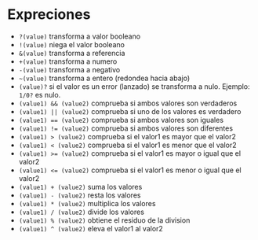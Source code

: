 # Expreciones
  - `?(value)` transforma a valor booleano
  - `!(value)` niega el valor booleano
  - `&(value)` transforma a referencia
  - `+(value)` transforma a numero
  - `-(value)` transforma a negativo
  - `~(value)` transforma a entero (redondea hacia abajo)
  - `(value)?` si el valor es un error (lanzado) se transforma a nulo. Ejemplo: `1/0?` es nulo.
  - `(value1) && (value2)` comprueba si ambos valores son verdaderos
  - `(value1) || (value2)` comprueba si uno de los valores es verdadero
  - `(value1) == (value2)` comprueba si ambos valores son iguales
  - `(value1) != (value2)` comprueba si ambos valores son diferentes
  - `(value1) > (value2)` comprueba si el valor1 es mayor que el valor2
  - `(value1) < (value2)` comprueba si el valor1 es menor que el valor2
  - `(value1) >= (value2)` comprueba si el valor1 es mayor o igual que el valor2
  - `(value1) <= (value2)` comprueba si el valor1 es menor o igual que el valor2
  - `(value1) + (value2)` suma los valores
  - `(value1) - (value2)` resta los valores
  - `(value1) * (value2)` multiplica los valores
  - `(value1) / (value2)` divide los valores
  - `(value1) % (value2)` obtiene el residuo de la division
  - `(value1) ^ (value2)` eleva el valor1 al valor2

